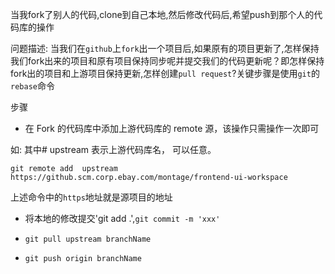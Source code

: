 当我fork了别人的代码,clone到自己本地,然后修改代码后,希望push到那个人的代码库的操作

问题描述: 当我们在`github`上`fork`出一个项目后,如果原有的项目更新了,怎样保持我们fork出来的项目和原有项目保持同步呢并提交我们的代码更新呢？即怎样保持fork出的项目和上游项目保持更新,怎样创建`pull request`?关键步骤是使用`git`的`rebase`命令

步骤

- 在 Fork 的代码库中添加上游代码库的 remote 源，该操作只需操作一次即可

如: 其中# upstream 表示上游代码库名， 可以任意。

`git remote add  upstream https://github.scm.corp.ebay.com/montage/frontend-ui-workspace`

上述命令中的`https`地址就是源项目的地址

- 将本地的修改提交'git add .',`git commit -m 'xxx'`

- `git pull upstream branchName`

- `git push origin branchName`

